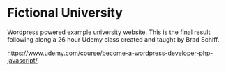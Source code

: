 # Fictional University

Wordpress powered example university website. This is the final result following along a 26 hour Udemy class created and taught by Brad Schiff.


https://www.udemy.com/course/become-a-wordpress-developer-php-javascript/
